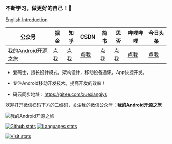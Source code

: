 ### 不断学习，做更好的自己！💪  

[English Introduction](./README_EN.md)

| 公众号   | 掘金     |  知乎    |  CSDN   |   简书   |   思否  |   哔哩哔哩  |   今日头条    
|---------|---------|--------- |---------|---------|---------|---------|---------|
| [我的Android开源之旅](https://s1.ax1x.com/2022/04/27/LbG8yt.png)  |  [点我](https://juejin.im/user/598feef55188257d592e56ed/posts)    |   [点我](https://www.zhihu.com/people/xuexiangjys/posts)       |   [点我](https://xuexiangjys.blog.csdn.net/)  |   [点我](https://www.jianshu.com/u/6bf605575337)  |   [点我](https://segmentfault.com/u/xuexiangjys)  |   [点我](https://space.bilibili.com/483850585)  |   [点我](https://img.rruu.net/image/5ff34ff7b02dd)  

-  爱码士，擅长设计模式，架构设计，移动设备通讯，App快捷开发。

-  专注Android移动开发技术，提高开发的效率！

-  码云同步地址：https://gitee.com/xuexiangjys

欢迎打开微信扫码下方的二维码，关注我的微信公众号：**我的Android开源之旅**

<img src="https://s1.ax1x.com/2022/04/27/LbG8yt.png" alt="我的Android开源之旅"/>

[![Github stats](https://github-readme-stats.vercel.app/api?username=xuexiangjys&show_icons=true)](https://github.com/xuexiangjys)  [![Languages stats](https://github-readme-stats.vercel.app/api/top-langs/?username=xuexiangjys&show_icons=true&layout=compact)](https://github.com/xuexiangjys)

[![Visit stats](https://hits.b3log.org/xuexiangjys/xuexiangjys.svg)](https://github.com/xuexiangjys)
